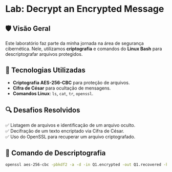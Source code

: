 # Lab: Decrypt an Encrypted Message

## 🛡️ Visão Geral
Este laboratório faz parte da minha jornada na área de segurança cibernética. Nele, utilizamos **criptografia** e comandos do **Linux Bash** para descriptografar arquivos protegidos.

## 🚀 Tecnologias Utilizadas
- **Criptografia AES-256-CBC** para proteção de arquivos.
- **Cifra de César** para ocultação de mensagens.
- **Comandos Linux**: `ls`, `cat`, `tr`, `openssl`.

## 🔍 Desafios Resolvidos
✅ Listagem de arquivos e identificação de um arquivo oculto.  
✅ Decifração de um texto encriptado via Cifra de César.  
✅ Uso do OpenSSL para recuperar um arquivo criptografado.

## 📜 Comando de Descriptografia
```bash
openssl aes-256-cbc -pbkdf2 -a -d -in Q1.encrypted -out Q1.recovered -k ettubrute
